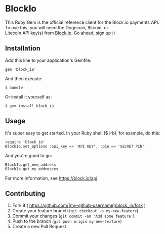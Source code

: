 # BlockIo

This Ruby Gem is the official reference client for the Block.io payments API. To use this, you will need the Dogecoin, Bitcoin, or \
Litecoin API key(s) from <a href="https://block.io" target="_blank">Block.io</a>. Go ahead, sign up :)

## Installation

Add this line to your application's Gemfile:

    gem 'block_io'

And then execute:

    $ bundle

Or install it yourself as:

    $ gem install block_io

## Usage

It's super easy to get started. In your Ruby shell ($ irb), for example, do this:

    require 'block_io'
    BlockIo.set_options :api_key => 'API KEY', :pin => 'SECRET PIN'
     
And you're good to go:

    BlockIo.get_new_address
    BlockIo.get_my_addresses

For more information, see https://block.io/api

## Contributing

1. Fork it ( https://github.com/[my-github-username]/block_io/fork )
2. Create your feature branch (`git checkout -b my-new-feature`)
3. Commit your changes (`git commit -am 'Add some feature'`)
4. Push to the branch (`git push origin my-new-feature`)
5. Create a new Pull Request
